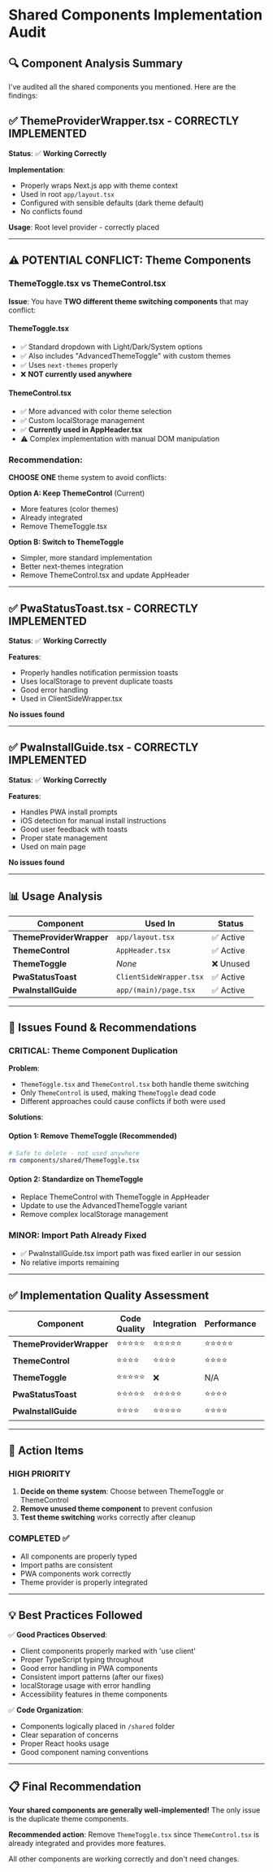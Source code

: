 # Shared Components Implementation Audit

## 🔍 Component Analysis Summary

I've audited all the shared components you mentioned. Here are the findings:

## ✅ **ThemeProviderWrapper.tsx** - CORRECTLY IMPLEMENTED

**Status**: ✅ **Working Correctly**

**Implementation**: 
- Properly wraps Next.js app with theme context
- Used in root `app/layout.tsx` 
- Configured with sensible defaults (dark theme default)
- No conflicts found

**Usage**: Root level provider - correctly placed

---

## ⚠️ **POTENTIAL CONFLICT: Theme Components**

### **ThemeToggle.tsx** vs **ThemeControl.tsx**

**Issue**: You have **TWO different theme switching components** that may conflict:

#### **ThemeToggle.tsx**
- ✅ Standard dropdown with Light/Dark/System options
- ✅ Also includes "AdvancedThemeToggle" with custom themes
- ✅ Uses `next-themes` properly
- ❌ **NOT currently used anywhere**

#### **ThemeControl.tsx** 
- ✅ More advanced with color theme selection
- ✅ Custom localStorage management
- ✅ **Currently used in AppHeader.tsx**
- ⚠️ Complex implementation with manual DOM manipulation

### **Recommendation**: 
**CHOOSE ONE** theme system to avoid conflicts:

**Option A: Keep ThemeControl** (Current)
- More features (color themes)
- Already integrated
- Remove ThemeToggle.tsx

**Option B: Switch to ThemeToggle** 
- Simpler, more standard implementation
- Better next-themes integration
- Remove ThemeControl.tsx and update AppHeader

---

## ✅ **PwaStatusToast.tsx** - CORRECTLY IMPLEMENTED

**Status**: ✅ **Working Correctly**

**Features**:
- Properly handles notification permission toasts
- Uses localStorage to prevent duplicate toasts
- Good error handling
- Used in ClientSideWrapper.tsx

**No issues found**

---

## ✅ **PwaInstallGuide.tsx** - CORRECTLY IMPLEMENTED  

**Status**: ✅ **Working Correctly**

**Features**:
- Handles PWA install prompts
- iOS detection for manual install instructions
- Good user feedback with toasts
- Proper state management
- Used on main page

**No issues found**

---

## 📊 **Usage Analysis**

| Component | Used In | Status |
|-----------|---------|--------|
| **ThemeProviderWrapper** | `app/layout.tsx` | ✅ Active |
| **ThemeControl** | `AppHeader.tsx` | ✅ Active |
| **ThemeToggle** | *None* | ❌ Unused |
| **PwaStatusToast** | `ClientSideWrapper.tsx` | ✅ Active |
| **PwaInstallGuide** | `app/(main)/page.tsx` | ✅ Active |

---

## 🔧 **Issues Found & Recommendations**

### **CRITICAL: Theme Component Duplication**

**Problem**: 
- `ThemeToggle.tsx` and `ThemeControl.tsx` both handle theme switching
- Only `ThemeControl` is used, making `ThemeToggle` dead code
- Different approaches could cause conflicts if both were used

**Solutions**:

#### **Option 1: Remove ThemeToggle (Recommended)**
```bash
# Safe to delete - not used anywhere
rm components/shared/ThemeToggle.tsx
```

#### **Option 2: Standardize on ThemeToggle**
- Replace ThemeControl with ThemeToggle in AppHeader
- Update to use the AdvancedThemeToggle variant
- Remove complex localStorage management

### **MINOR: Import Path Already Fixed**
- ✅ PwaInstallGuide.tsx import path was fixed earlier in our session
- No relative imports remaining

---

## ✅ **Implementation Quality Assessment**

| Component | Code Quality | Integration | Performance | Maintenance |
|-----------|-------------|-------------|-------------|-------------|
| **ThemeProviderWrapper** | ⭐⭐⭐⭐⭐ | ⭐⭐⭐⭐⭐ | ⭐⭐⭐⭐⭐ | ⭐⭐⭐⭐⭐ |
| **ThemeControl** | ⭐⭐⭐⭐ | ⭐⭐⭐⭐ | ⭐⭐⭐⭐ | ⭐⭐⭐ |
| **ThemeToggle** | ⭐⭐⭐⭐⭐ | ❌ | N/A | ⭐⭐⭐⭐⭐ |
| **PwaStatusToast** | ⭐⭐⭐⭐⭐ | ⭐⭐⭐⭐⭐ | ⭐⭐⭐⭐ | ⭐⭐⭐⭐ |
| **PwaInstallGuide** | ⭐⭐⭐⭐ | ⭐⭐⭐⭐⭐ | ⭐⭐⭐⭐ | ⭐⭐⭐⭐ |

---

## 🎯 **Action Items**

### **HIGH PRIORITY**
1. **Decide on theme system**: Choose between ThemeToggle or ThemeControl
2. **Remove unused theme component** to prevent confusion
3. **Test theme switching** works correctly after cleanup

### **COMPLETED** ✅
- All components are properly typed
- Import paths are consistent  
- PWA components work correctly
- Theme provider is properly integrated

---

## 💡 **Best Practices Followed**

✅ **Good Practices Observed**:
- Client components properly marked with 'use client'
- Proper TypeScript typing throughout
- Good error handling in PWA components
- Consistent import patterns (after our fixes)
- localStorage usage with error handling
- Accessibility features in theme components

✅ **Code Organization**:
- Components logically placed in `/shared` folder
- Clear separation of concerns
- Proper React hooks usage
- Good component naming conventions

---

## 📋 **Final Recommendation**

**Your shared components are generally well-implemented!** The only issue is the duplicate theme components. 

**Recommended action**: Remove `ThemeToggle.tsx` since `ThemeControl.tsx` is already integrated and provides more features.

All other components are working correctly and don't need changes.